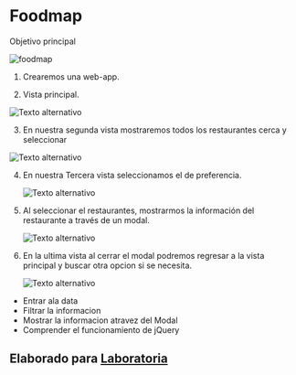 # Foodmap

Objetivo principal

![foodmap](https://user-images.githubusercontent.com/32875689/38578959-13417f1c-3ccb-11e8-8a84-bf2cae58f9f9.png)

1. Crearemos una web-app.

2.  Vista principal.

 ![Texto alternativo](assets/images/1.png)


3. En nuestra segunda vista mostraremos todos los restaurantes cerca y seleccionar

  ![Texto alternativo](assets/images/2.png)

4. En nuestra Tercera vista seleccionamos el de preferencia.

      ![Texto alternativo](assets/images/3.png)

5. Al seleccionar el restaurantes, mostrarmos la información del restaurante a través de un modal.

    ![Texto alternativo](assets/images/5.png)

6. En la ultima vista al cerrar el modal podremos regresar a la vista principal y buscar otra opcion si se necesita.

    ![Texto alternativo](assets/images/6.png)




- Entrar ala data
- Filtrar la informacion
- Mostrar la informacion atravez del Modal
- Comprender el funcionamiento de jQuery


## Elaborado para [Laboratoria](http://www.laboratoria.la/)
